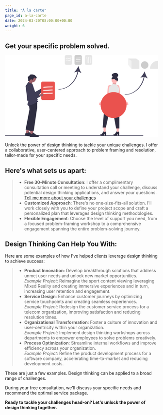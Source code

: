 ```yaml
---
title: "À la carte"
page_id: a-la-carte
date: 2024-03-20T08:00:00+00:00
weight: 6
---
```


## Get your specific problem solved.

![À la carte](/images/illustrations/undraw_elements_re_25t9.svg)

<!--more-->

Unlock the power of design thinking to tackle your unique challenges. I offer a collaborative, user-centered approach to problem framing and resolution, tailor-made for your specific needs.

## Here's what sets us apart:
> * **Free 30-Minute Consultation**: I offer a complimentary consultation call or meeting to understand your challenge, discuss potential design thinking applications, and answer your questions. [Tell me more about your challenges](/contact)
> * **Customized Approach**: There's no one-size-fits-all solution. I'll work closely with you to define your project scope and craft a personalized plan that leverages design thinking methodologies.
> * **Flexible Engagement**: Choose the level of support you need, from a focused problem-framing workshop to a comprehensive engagement spanning the entire problem-solving journey.

## Design Thinking Can Help You With:

Here are some examples of how I've helped clients leverage design thinking to achieve success:

> * **Product Innovation**: Develop breakthrough solutions that address unmet user needs and unlock new market opportunities.\
*Example Project*: Reimagine the sport content viewing leveraging Mixed Reality and creating immersive experiences and in turn, increasing user retention and engagement.
> * **Service Design**: Enhance customer journeys by optimizing service touchpoints and creating seamless experiences.\
*Example Project*: Redesign the customer service process for a telecom organization, improving satisfaction and reducing resolution times.
> * **Organizational Transformation**: Foster a culture of innovation and user-centricity within your organization.\
*Example Project*: Implement design thinking workshops across departments to empower employees to solve problems creatively.
> * **Process Optimization**: Streamline internal workflows and improve efficiency across your organization.\
*Example Project*: Refine the product development process for a software company, accelerating time-to-market and reducing development costs.

These are just a few examples. Design thinking can be applied to a broad range of challenges.

During your free consultation, we'll discuss your specific needs and recommend the optimal service package.

**Ready to tackle your challenges head-on? Let's unlock the power of design thinking together.**